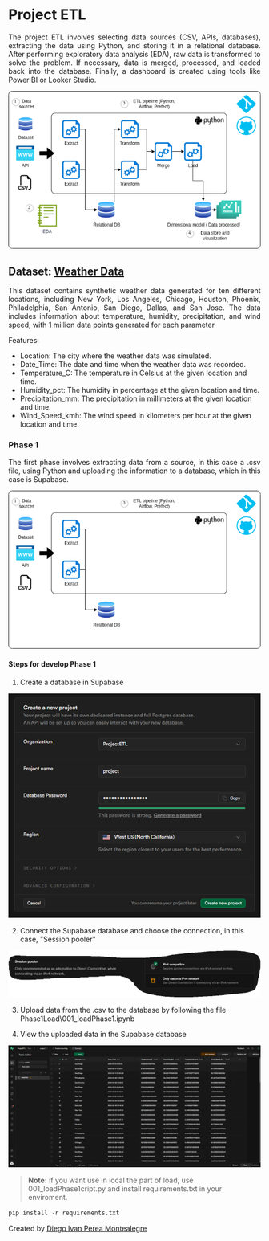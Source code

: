 # Project ETL

<p align="justify">
The project ETL involves selecting data sources (CSV, APIs, databases), extracting the data using Python, and storing it in a relational database. After performing exploratory data analysis (EDA), raw data is transformed to solve the problem. If necessary, data is merged, processed, and loaded back into the database. Finally, a dashboard is created using tools like Power BI or Looker Studio.
</p>

<p align="center">
  <img src="README-images/etl project-etl maestria.png" alt="Step1">
</p>

## Dataset: [Weather Data](https://www.kaggle.com/datasets/prasad22/weather-data)

<p align="justify">
This dataset contains synthetic weather data generated for ten different locations, including New York, Los Angeles, Chicago, Houston, Phoenix, Philadelphia, San Antonio, San Diego, Dallas, and San Jose. The data includes information about temperature, humidity, precipitation, and wind speed, with 1 million data points generated for each parameter
</p>

Features:
* Location: The city where the weather data was simulated.
* Date_Time: The date and time when the weather data was recorded.
* Temperature_C: The temperature in Celsius at the given location and time.
* Humidity_pct: The humidity in percentage at the given location and time.
* Precipitation_mm: The precipitation in millimeters at the given location and time.
* Wind_Speed_kmh: The wind speed in kilometers per hour at the given location and time.


### Phase 1

<p align="justify">
The first phase involves extracting data from a source, in this case a .csv file, using Python and uploading the information to a database, which in this case is Supabase.
</p>

<p align="center">
  <img src="README-images/etl project-etl maestria-fase1.png" alt="Step1">
</p>

#### Steps for develop Phase 1

1. Create a database in Supabase

<p align="center">
  <img src="README-images/createDB.PNG" alt="Step1">
</p>

2. Connect the Supabase database and choose the connection, in this case, "Session pooler"

<p align="center">
  <img src="README-images/selectionConectionDB.PNG" alt="Step1">
</p>

3. Upload data from the .csv to the database by following the file Phase1Load\001_loadPhase1.ipynb

4. View the uploaded data in the Supabase database

<p align="center">
  <img src="README-images/001LoadDBSupabaseEvidence.PNG" alt="Step1">
</p>

> **Note:** if you want use in local the part of load, use 001_loadPhase1cript.py and install requirements.txt in your enviroment.
> 
```python
pip install -r requirements.txt
```


Created by [Diego Ivan Perea Montealegre](https://github.com/diegoperea20)